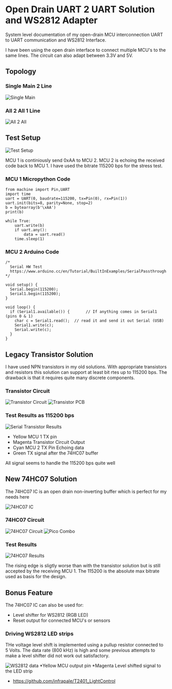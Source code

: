 # Open Drain UART 2 UART Solution and WS2812 Adapter

System level documentation of my open-drain MCU interconnection UART to UART communication and WS2812 Interface.

I have been using the open drain interface to connect multiple MCU's to the same lines. The circuit can also adapt between 3.3V and 5V. 

## Topology

### Single Main 2 Line
![Single Main](/images/SingleMain-2-Line)

### All 2 All 1 Line
![All 2 All](/images/All2All-1-Line)

## Test Setup

![Test Setup](/images/U2U_Testt_Setup.png)

MCU 1 is continiously send 0xAA to MCU 2. MCU 2 is echoing the received code back to MCU 1.  I have used the bitrate 115200 bps for the stress test. 


### MCU 1 Micropython Code
```
from machine import Pin,UART
import time
uart = UART(0, baudrate=115200, tx=Pin(0), rx=Pin(1))
uart.init(bits=8, parity=None, stop=2)
b = bytearray(b'\xAA')
print(b)

while True:
    uart.write(b)
    if uart.any(): 
        data = uart.read() 
    time.sleep(1)
```
### MCU 2 Arduino Code
```
/*
  Serial HW Test
  https://www.arduino.cc/en/Tutorial/BuiltInExamples/SerialPassthrough
*/

void setup() {
  Serial.begin(115200);
  Serial1.begin(115200);
}

void loop() {
  if (Serial1.available()) {       // If anything comes in Serial1 (pins 0 & 1)
    char c = Serial1.read();  // read it and send it out Serial (USB)
    Serial1.write(c);
    Serial.write(c);
  }
}
```


## Legacy Transistor Solution
I have used NPN transistors in my old solutions. With appropriate transistors and resistors this solution can support at least bit rtes up to 115200 bps. The drawback is that it requires quite many discrete components.

### Transistor Circuit
![Transistor Circuit](/images/U2U_transistor.png)
![Transistor PCB](/images/Transistor_U2U_Module.jpg)

### Test Results as 115200 bps
![Serial Transistor Results](/images/20240813-P8130280.jpg)
* Yellow MCU 1 TX pin
* Magenta Transistor Circuit Output
* Cyan MCU 2 TX Pin Echoing data
* Green TX signal after the 74HC07 buffer

All signal seems to handle the 115200 bps quite well

## New 74HC07 Solution

The 74HC07 IC is an open drain non-inverting buffer which is perfect for my needs here

![74HC07 IC](/images/74HC07.png)


### 74HC07 Circuit

![74HC07 Circuit](/images/U2U_RGB_RST.png)
![Pico Combo](/images/Pico_Combo_PCB.jpg)

### Test Results
![74HC07 Results](/images/20240813-P8130281.jpg)

The rising edge is sligtly worse than with the transistor solution but is still accepted by the receiving MCU 1. The 115200 is the absolute max bitrate used as basis for the design. 

## Bonus Feature

The 74HC07 IC can also be used for:
* Level shifter for WS2812 (RGB LED) 
* Reset output for connected MCU's or sensors

### Driving WS2812 LED strips

THe voltage level shift is implemented using a pullup resistor connected to 5 Volts. The data rate (800 kHz) is high and some previous attempts to make a level shifter did not work out satisfactory.

![WS2812 data](/images/20240813-P8130285.jpg)
*Yellow MCU output pin
*Magenta Level shifted signal to the LED strip





* https://github.com/infrapale/T2401_LightControl

